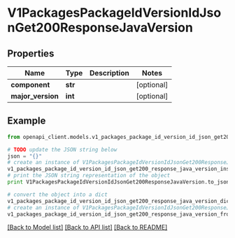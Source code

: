 # V1PackagesPackageIdVersionIdJsonGet200ResponseJavaVersion


## Properties
Name | Type | Description | Notes
------------ | ------------- | ------------- | -------------
**component** | **str** |  | [optional] 
**major_version** | **int** |  | [optional] 

## Example

```python
from openapi_client.models.v1_packages_package_id_version_id_json_get200_response_java_version import V1PackagesPackageIdVersionIdJsonGet200ResponseJavaVersion

# TODO update the JSON string below
json = "{}"
# create an instance of V1PackagesPackageIdVersionIdJsonGet200ResponseJavaVersion from a JSON string
v1_packages_package_id_version_id_json_get200_response_java_version_instance = V1PackagesPackageIdVersionIdJsonGet200ResponseJavaVersion.from_json(json)
# print the JSON string representation of the object
print V1PackagesPackageIdVersionIdJsonGet200ResponseJavaVersion.to_json()

# convert the object into a dict
v1_packages_package_id_version_id_json_get200_response_java_version_dict = v1_packages_package_id_version_id_json_get200_response_java_version_instance.to_dict()
# create an instance of V1PackagesPackageIdVersionIdJsonGet200ResponseJavaVersion from a dict
v1_packages_package_id_version_id_json_get200_response_java_version_from_dict = V1PackagesPackageIdVersionIdJsonGet200ResponseJavaVersion.from_dict(v1_packages_package_id_version_id_json_get200_response_java_version_dict)
```
[[Back to Model list]](../README.md#documentation-for-models) [[Back to API list]](../README.md#documentation-for-api-endpoints) [[Back to README]](../README.md)


